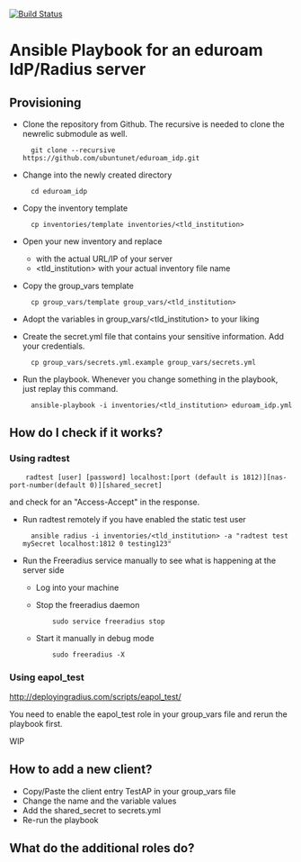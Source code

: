 [![Build Status](https://travis-ci.org/ubuntunet/eduroam_idp.png?branch=master)](https://travis-ci.org/ubuntunet/eduroam_idp)

# Ansible Playbook for an eduroam IdP/Radius server

## Provisioning

- Clone the repository from Github. The recursive is needed to clone the newrelic submodule as well.

        git clone --recursive https://github.com/ubuntunet/eduroam_idp.git
- Change into the newly created directory

        cd eduroam_idp

- Copy the inventory template


        cp inventories/template inventories/<tld_institution>


- Open your new inventory and replace 
  - <FQDN or IP> with the actual URL/IP of your server
  - <tld_institution> with your actual inventory file name

- Copy the group_vars template

        cp group_vars/template group_vars/<tld_institution>

- Adopt the variables in group_vars/<tld_institution> to your liking

- Create the secret.yml file that contains your sensitive information. Add your credentials.

        cp group_vars/secrets.yml.example group_vars/secrets.yml

- Run the playbook. Whenever you change something in the playbook, just replay this command.

        ansible-playbook -i inventories/<tld_institution> eduroam_idp.yml


## How do I check if it works?

### Using radtest

        radtest [user] [password] localhost:[port (default is 1812)][nas-port-number(default 0)][shared_secret]

and check for an "Access-Accept" in the response.

- Run radtest remotely if you have enabled the static test user

        ansible radius -i inventories/<tld_institution> -a "radtest test mySecret localhost:1812 0 testing123"

- Run the Freeradius service manually to see what is happening at the server side

  - Log into your machine
  - Stop the freeradius daemon

            sudo service freeradius stop 
  - Start it manually in debug mode

            sudo freeradius -X

### Using eapol_test

http://deployingradius.com/scripts/eapol_test/

You need to enable the eapol_test role in your group_vars file and rerun the playbook first.

WIP

## How to add a new client?

- Copy/Paste the client entry TestAP in your group_vars file
- Change the name and the variable values
- Add the shared_secret to secrets.yml
- Re-run the playbook

## What do the additional roles do?
